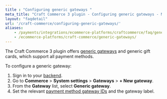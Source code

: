 ```yaml
---
title : "Configuring generic gateways "
meta_title: "Craft Commerce 3 plugin - Configuring generic gateways - MultiSafepay Docs"
layout: "faqdetail"
url: '/craft-commerce/configuring-generic-gateways/'
aliases:
    - /payments/integrations/ecommerce-platforms/craftcommerce/faq/generic-gateways/
    - /ecommerce-platforms/craft-commerce/generic-gateways/
---
```


The Craft Commerce 3 plugin offers [generic gateways](/developer/generic-gateways/) and generic gift cards, which support all payment methods.

To configure a generic gateway:

1. Sign in to your [backend](/glossaries/multisafepay-glossary/#backend). 
2. Go to **Commerce** > **System settings** > **Gateways** > **+ New gateway**.
3. From the **Gateway** list, select **Generic gateway**.
4. Set the relevant [payment method gateway IDs](https://docs-api.multisafepay.com/reference/gateway-ids) and the gateway label.



